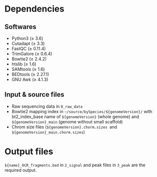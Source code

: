 # Dependencies

## Softwares

- Python3 ($\geq$ 3.6)
- Cutadapt ($\geq$ 3.3)
- FastQC ($\geq$ 0.11.4)
- TrimGalore ($\geq$ 0.6.4)
- Bowtie2 ($\geq$ 2.4.2)
- htslib ($\geq$ 1.6)
- SAMtools ($\geq$ 1.6)
- BEDtools ($\geq$ 2.27.1)
- GNU Awk ($\geq$ 4.1.3)

## Input & source files

- Raw sequencing data in ```0_raw_data```
- Bowtie2 mapping index in ```~/source/bySpecies/${genomeVersion}/``` with bt2_index_base name of ```${genomeVersion}``` (whole genome) and ```${genomeVersion}_main``` (genome without small scaffold)
- Chrom size files (```${genomeVersion}.chorm.sizes ```and ```${genomeVersion}_main.chorm.sizes```)

# Output files

```${name}_OCR_fragments.bed``` in ```2_signal``` and peak files in ```3_peak``` are the required output.